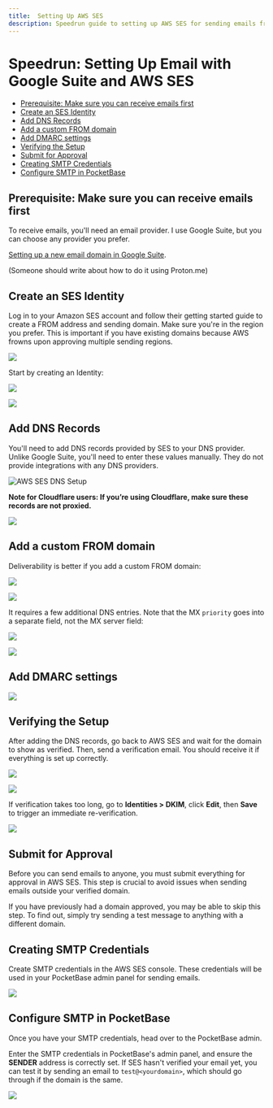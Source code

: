 ```yaml
---
title:  Setting Up AWS SES
description: Speedrun guide to setting up AWS SES for sending emails from your PocketBase instance using Google Suite as your email provider
---
```

# Speedrun: Setting Up Email with Google Suite and AWS SES

<!-- @import "[TOC]" {cmd="toc" depthFrom=2 depthTo=6 orderedList=false} -->

<!-- code_chunk_output -->

- [Prerequisite: Make sure you can receive emails first](#prerequisite-make-sure-you-can-receive-emails-first)
- [Create an SES Identity](#create-an-ses-identity)
- [Add DNS Records](#add-dns-records)
- [Add a custom FROM domain](#add-a-custom-from-domain)
- [Add DMARC settings](#add-dmarc-settings)
- [Verifying the Setup](#verifying-the-setup)
- [Submit for Approval](#submit-for-approval)
- [Creating SMTP Credentials](#creating-smtp-credentials)
- [Configure SMTP in PocketBase](#configure-smtp-in-pocketbase)

<!-- /code_chunk_output -->

## Prerequisite: Make sure you can receive emails first

To receive emails, you'll need an email provider. I use Google Suite, but you can choose any provider you prefer.

[Setting up a new email domain in Google Suite](/docs/gs-gmail).

(Someone should write about how to do it using Proton.me)

## Create an SES Identity

Log in to your Amazon SES account and follow their getting started guide to create a FROM address and sending domain. Make sure you're in the region you prefer. This is important if you have existing domains because AWS frowns upon approving multiple sending regions.

![](2024-09-08-20-29-10.png)

Start by creating an Identity:

![](2024-09-08-20-30-52.png)

![](2024-09-08-20-33-41.png)

## Add DNS Records

You'll need to add DNS records provided by SES to your DNS provider. Unlike Google Suite, you'll need to enter these values manually. They do not provide integrations with any DNS providers.

![AWS SES DNS Setup](2024-09-03-06-20-55.png)

**Note for Cloudflare users: If you’re using Cloudflare, make sure these records are not proxied.**

![](2024-09-08-22-28-33.png)

## Add a custom FROM domain

Deliverability is better if you add a custom FROM domain:

![](2024-09-08-22-38-12.png)

![](2024-09-08-22-38-51.png)

It requires a few additional DNS entries. Note that the MX `priority` goes into a separate field, not the MX server field:

![](2024-09-08-22-41-08.png)

![](2024-09-08-22-42-35.png)

## Add DMARC settings

![](2024-09-08-22-45-05.png)

## Verifying the Setup

After adding the DNS records, go back to AWS SES and wait for the domain to show as verified. Then, send a verification email. You should receive it if everything is set up correctly.

![](2024-09-08-22-32-26.png)

![](2024-09-08-22-35-46.png)

If verification takes too long, go to **Identities > DKIM**, click **Edit**, then **Save** to trigger an immediate re-verification.

![](2024-09-08-22-33-32.png)

## Submit for Approval

Before you can send emails to anyone, you must submit everything for approval in AWS SES. This step is crucial to avoid issues when sending emails outside your verified domain.

If you have previously had a domain approved, you may be able to skip this step. To find out, simply try sending a test message to anything with a different domain.

## Creating SMTP Credentials

Create SMTP credentials in the AWS SES console. These credentials will be used in your PocketBase admin panel for sending emails.

![](2024-09-08-22-48-53.png)

## Configure SMTP in PocketBase

Once you have your SMTP credentials, head over to the PocketBase admin.

Enter the SMTP credentials in PocketBase's admin panel, and ensure the **SENDER** address is correctly set. If SES hasn't verified your email yet, you can test it by sending an email to `test@<yourdomain>`, which should go through if the domain is the same.

![](2024-09-08-22-53-02.png)

